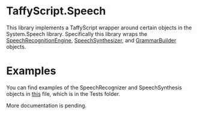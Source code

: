 # TaffyScript.Speech
This library implements a TaffyScript wrapper around certain objects in the System.Speech library. Specifically this library wraps the [SpeechRecognitionEngine](https://docs.microsoft.com/en-us/dotnet/api/system.speech.recognition.speechrecognitionengine?view=netframework-4.7.1), [SpeechSynthesizer](https://docs.microsoft.com/en-us/dotnet/api/system.speech.synthesis.speechsynthesizer?view=netframework-4.7.1), and [GrammarBuilder](https://docs.microsoft.com/en-us/dotnet/api/system.speech.recognition.grammarbuilder?view=netframework-4.7.1) objects.

# Examples
You can find examples of the SpeechRecognizer and SpeechSynthesis objects in [this](https://github.com/TaffyScript/TaffyScript.Speech/blob/master/Tests/program.tfs) file, which is in the Tests folder.

More documentation is pending.
